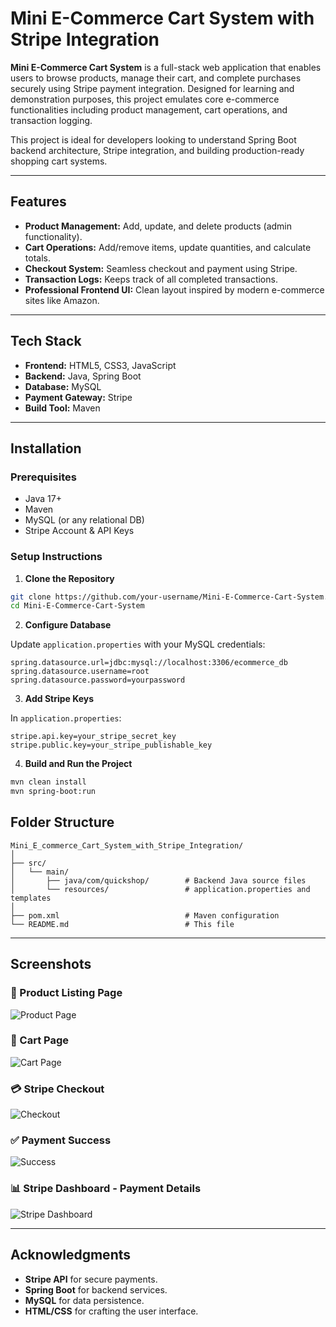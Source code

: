 
# Mini E-Commerce Cart System with Stripe Integration

**Mini E-Commerce Cart System** is a full-stack web application that enables users to browse products, manage their cart, and complete purchases securely using Stripe payment integration. Designed for learning and demonstration purposes, this project emulates core e-commerce functionalities including product management, cart operations, and transaction logging.

This project is ideal for developers looking to understand Spring Boot backend architecture, Stripe integration, and building production-ready shopping cart systems.

---

## Features

- **Product Management:** Add, update, and delete products (admin functionality).
- **Cart Operations:** Add/remove items, update quantities, and calculate totals.
- **Checkout System:** Seamless checkout and payment using Stripe.
- **Transaction Logs:** Keeps track of all completed transactions.
- **Professional Frontend UI:** Clean layout inspired by modern e-commerce sites like Amazon.

---

## Tech Stack

- **Frontend:** HTML5, CSS3, JavaScript
- **Backend:** Java, Spring Boot
- **Database:** MySQL
- **Payment Gateway:** Stripe
- **Build Tool:** Maven

---

## Installation

### Prerequisites

- Java 17+
- Maven
- MySQL (or any relational DB)
- Stripe Account & API Keys

### Setup Instructions

1. **Clone the Repository**
```bash
git clone https://github.com/your-username/Mini-E-Commerce-Cart-System.git
cd Mini-E-Commerce-Cart-System
```

2. **Configure Database**

Update `application.properties` with your MySQL credentials:
```properties
spring.datasource.url=jdbc:mysql://localhost:3306/ecommerce_db
spring.datasource.username=root
spring.datasource.password=yourpassword
```

3. **Add Stripe Keys**

In `application.properties`:
```properties
stripe.api.key=your_stripe_secret_key
stripe.public.key=your_stripe_publishable_key
```

4. **Build and Run the Project**

```bash
mvn clean install
mvn spring-boot:run
```


## Folder Structure

```
Mini_E_commerce_Cart_System_with_Stripe_Integration/
│
├── src/
│   └── main/
│       ├── java/com/quickshop/        # Backend Java source files
│       └── resources/                 # application.properties and templates
│
├── pom.xml                            # Maven configuration
└── README.md                          # This file
```

---

## Screenshots

### 🛒 Product Listing Page
![Product Page](https://github.com/user-attachments/assets/75bcf3c9-01b5-4771-8a03-33cc4c209751)

### 🧺 Cart Page
![Cart Page](https://github.com/user-attachments/assets/df810c8b-0287-4804-8861-b93e24cdf4b8)

### 💳 Stripe Checkout
![Checkout](https://github.com/user-attachments/assets/0a5e8d63-5160-41da-80a4-71bf4a910a2d)

### ✅ Payment Success
![Success](https://github.com/user-attachments/assets/83e08c92-4e19-48bb-bbdc-a934c90b1a99)

### 📊 Stripe Dashboard - Payment Details
![Stripe Dashboard](https://github.com/user-attachments/assets/5ec3b53d-5d9e-4751-8402-0291133eb32b)


---


## Acknowledgments

- **Stripe API** for secure payments.
- **Spring Boot** for backend services.
- **MySQL** for data persistence.
- **HTML/CSS** for crafting the user interface.
